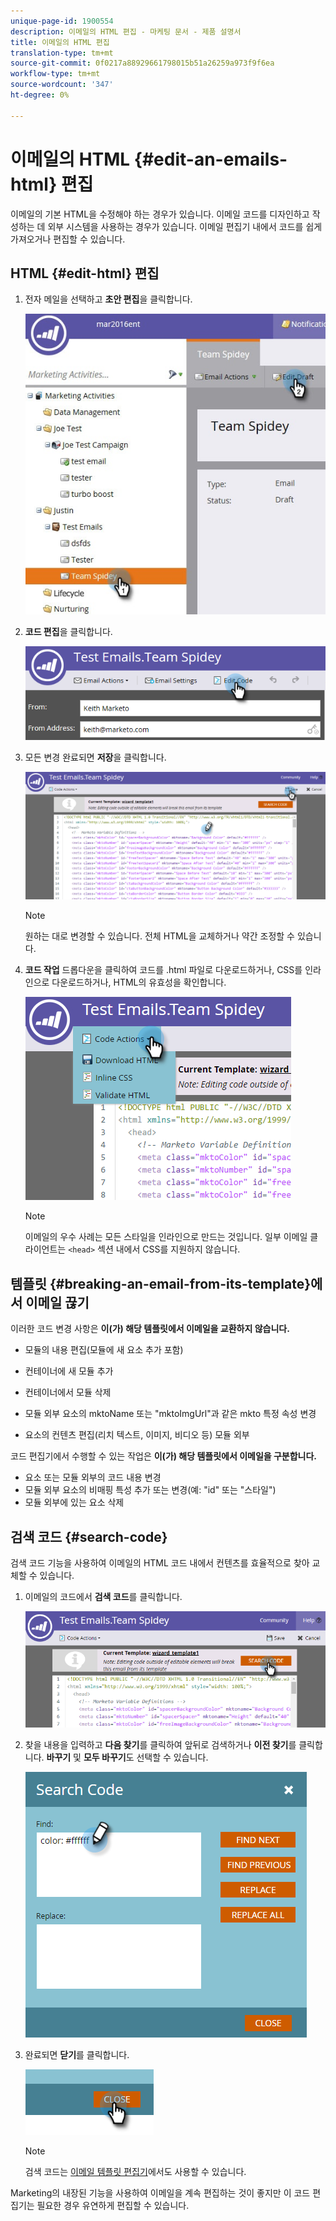 ```yaml
---
unique-page-id: 1900554
description: 이메일의 HTML 편집 - 마케팅 문서 - 제품 설명서
title: 이메일의 HTML 편집
translation-type: tm+mt
source-git-commit: 0f0217a88929661798015b51a26259a973f9f6ea
workflow-type: tm+mt
source-wordcount: '347'
ht-degree: 0%

---
```



# 이메일의 HTML {#edit-an-emails-html} 편집

이메일의 기본 HTML을 수정해야 하는 경우가 있습니다. 이메일 코드를 디자인하고 작성하는 데 외부 시스템을 사용하는 경우가 있습니다. 이메일 편집기 내에서 코드를 쉽게 가져오거나 편집할 수 있습니다.

## HTML {#edit-html} 편집

1. 전자 메일을 선택하고 **초안 편집**&#x200B;을 클릭합니다.

   ![](assets/teamspidey.jpg)

1. **코드 편집**&#x200B;을 클릭합니다.

   ![](assets/two-4.png)

1. 모든 변경 완료되면 **저장**&#x200B;을 클릭합니다.

   ![](assets/three-3.png)

   >[!NOTE]
   >
   >원하는 대로 변경할 수 있습니다. 전체 HTML을 교체하거나 약간 조정할 수 있습니다.

1. **코드 작업** 드롭다운을 클릭하여 코드를 .html 파일로 다운로드하거나, CSS를 인라인으로 다운로드하거나, HTML의 유효성을 확인합니다.

   ![](assets/four-2.png)

   >[!NOTE]
   >
   >이메일의 우수 사례는 모든 스타일을 인라인으로 만드는 것입니다. 일부 이메일 클라이언트는 `<head>` 섹션 내에서 CSS를 지원하지 않습니다.

## 템플릿 {#breaking-an-email-from-its-template}에서 이메일 끊기

이러한 코드 변경 사항은 **이(가) 해당 템플릿에서 이메일을 교환하지 않습니다.**

* 모듈의 내용 편집(모듈에 새 요소 추가 포함)
* 컨테이너에 새 모듈 추가
* 컨테이너에서 모듈 삭제

* 모듈 외부 요소의 mktoName 또는 &quot;mktoImgUrl&quot;과 같은 mkto 특정 속성 변경
* 요소의 컨텐츠 편집(리치 텍스트, 이미지, 비디오 등) 모듈 외부

코드 편집기에서 수행할 수 있는 작업은 **이(가) 해당 템플릿에서 이메일을 구분합니다.**

* 요소 또는 모듈 외부의 코드 내용 변경
* 모듈 외부 요소의 비매핑 특성 추가 또는 변경(예: &quot;id&quot; 또는 &quot;스타일&quot;)
* 모듈 외부에 있는 요소 삭제

## 검색 코드 {#search-code}

검색 코드 기능을 사용하여 이메일의 HTML 코드 내에서 컨텐츠를 효율적으로 찾아 교체할 수 있습니다.

1. 이메일의 코드에서 **검색 코드**&#x200B;를 클릭합니다.

   ![](assets/five-2.png)

1. 찾을 내용을 입력하고 **다음 찾기**&#x200B;를 클릭하여 앞뒤로 검색하거나 **이전 찾기**&#x200B;를 클릭합니다. **바꾸기** 및 **모두 바꾸기**&#x200B;도 선택할 수 있습니다.

   ![](assets/six-1.png)

1. 완료되면 **닫기**&#x200B;를 클릭합니다.

   ![](assets/seven.png)

   >[!NOTE]
   >
   >검색 코드는 [이메일 템플릿 편집기](/help/marketo/product-docs/email-marketing/general/email-editor-2/create-an-email-template.md)에서도 사용할 수 있습니다.

Marketing의 내장된 기능을 사용하여 이메일을 계속 편집하는 것이 좋지만 이 코드 편집기는 필요한 경우 유연하게 편집할 수 있습니다.
